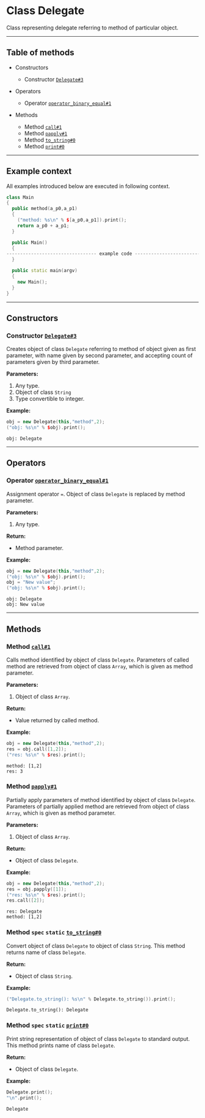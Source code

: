 # Class Delegate

Class representing delegate referring to method of particular object.

-----

## Table of methods

* Constructors

  * Constructor [`Delegate#3`](#Delegate%233)

* Operators

  * Operator [`operator_binary_equal#1`](#operator_binary_equal%231)

* Methods

  * Method [`call#1`](#call%231)
  * Method [`papply#1`](#papply%231)
  * Method [`to_string#0`](#to_string%230)
  * Method [`print#0`](#print%230)

-----

## Example context

All examples introduced below are executed in following context.

```cpp
class Main
{
  public method(a_p0,a_p1)
  {
    ("method: %s\n" % $[a_p0,a_p1]).print();
    return a_p0 + a_p1;
  }

  public Main()
  {
--------------------------------- example code ---------------------------------
  }

  public static main(argv)
  {
    new Main();
  }
}
```

-----

## Constructors

<a name="Delegate#3" />

### Constructor [`Delegate#3`](https://github.com/izuzanak/uclang/blob/master/uclang/../uclang/mods/base_uclm/source_files/base_module.cc#L8738)

Creates object of class `Delegate` referring to method
of object given as first parameter, with name given by second parameter,
and accepting count of parameters given by third parameter.

**Parameters:**

1. Any type.
2. Object of class `String`
3. Type convertible to integer.

**Example:**

```cpp
obj = new Delegate(this,"method",2);
("obj: %s\n" % $obj).print();
```
```
obj: Delegate
```

-----

## Operators

<a name="operator_binary_equal#1" />

### Operator [`operator_binary_equal#1`](https://github.com/izuzanak/uclang/blob/master/uclang/../uclang/mods/base_uclm/source_files/base_module.cc#L8724)

Assignment operator `=`. Object of class `Delegate` is replaced by method parameter.

**Parameters:**

1. Any type.

**Return:**

* Method parameter.

**Example:**

```cpp
obj = new Delegate(this,"method",2);
("obj: %s\n" % $obj).print();
obj = "New value";
("obj: %s\n" % $obj).print();
```
```
obj: Delegate
obj: New value
```

-----

## Methods

<a name="call#1" />

### Method [`call#1`](https://github.com/izuzanak/uclang/blob/master/uclang/../uclang/mods/base_uclm/source_files/base_module.cc#L8882)

Calls method identified by object of class `Delegate`. Parameters 
of called method are retrieved from object of class `Array`, which is given as
method parameter.

**Parameters:**

1. Object of class `Array`.

**Return:**

* Value returned by called method.

**Example:**

```cpp
obj = new Delegate(this,"method",2);
res = obj.call([1,2]);
("res: %s\n" % $res).print();
```
```
method: [1,2]
res: 3
```

<a name="papply#1" />

### Method [`papply#1`](https://github.com/izuzanak/uclang/blob/master/uclang/../uclang/mods/base_uclm/source_files/base_module.cc#L8925)

Partially apply parameters of method identified by object of class `Delegate`. Parameters 
of partially applied method are retrieved from object of class `Array`, which is given as
method parameter.

**Parameters:**

1. Object of class `Array`.

**Return:**

* Object of class `Delegate`.

**Example:**

```cpp
obj = new Delegate(this,"method",2);
res = obj.papply([1]);
("res: %s\n" % $res).print();
res.call([2]);
```
```
res: Delegate
method: [1,2]
```

<a name="to_string#0" />

### Method `spec` `static` [`to_string#0`](https://github.com/izuzanak/uclang/blob/master/uclang/../uclang/mods/base_uclm/source_files/base_module.cc#L9011)

Convert object of class `Delegate` to object of class `String`.
This method returns name of class `Delegate`.

**Return:**

* Object of class `String`.

**Example:**

```cpp
("Delegate.to_string(): %s\n" % Delegate.to_string()).print();
```
```
Delegate.to_string(): Delegate
```

<a name="print#0" />

### Method `spec` `static` [`print#0`](https://github.com/izuzanak/uclang/blob/master/uclang/../uclang/mods/base_uclm/source_files/base_module.cc#L9020)

Print string representation of object of class `Delegate` to standard output.
This method prints name of class `Delegate`.

**Return:**

* Object of class `Delegate`.

**Example:**

```cpp
Delegate.print();
"\n".print();
```
```
Delegate
```
